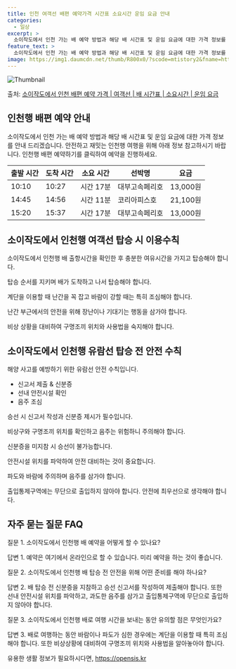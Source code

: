 ```yaml
---
title: 인천 여객선 배편 예약가격 시간표 소요시간 운임 요금 안내
categories:
  - 일상
excerpt: >
  소이작도에서 인천 가는 배 예약 방법과 해당 배 시간표 및 운임 요금에 대한 가격 정보를 안내 드리겠습니다. 안전하고 재밋는 인천행 여행을 위해 아래 정보 참고하시기 바랍니다. 인천행 배편 예약하기 👈 클릭소이작도에서 인천행 배 시간표출발 시간도착 시간소요 시간선박명요금10:1010:270시간 17분대부고속페리호13,000원14:4514:560시간 11분코리아피스호21,100원15:2015:370시간 17분대부고속페리호13,000원인천행 배편 예약하기 👈 클릭소이작도에서 인천행 여객선 탑승 시 이용수칙소이작도에서 인천행 배 출항시간을 확인한 후 충분한 여유시간을 가지고 탑승해야 합니다. 중요한 내용탑승 순서를 지키며 배가 도착하고 나서 탑승해야 합니다.계단을 이용할 때 난간을 꼭 잡고 바람이 강할 때는 ..
feature_text: >
  소이작도에서 인천 가는 배 예약 방법과 해당 배 시간표 및 운임 요금에 대한 가격 정보를 안내 드리겠습니다. 안전하고 재밋는 인천행 여행을 위해 아래 정보 참고하시기 바랍니다. 인천행 배편 예약하기 👈 클릭소이작도에서 인천행 배 시간표출발 시간도착 시간소요 시간선박명요금10:1010:270시간 17분대부고속페리호13,000원14:4514:560시간 11분코리아피스호21,100원15:2015:370시간 17분대부고속페리호13,000원인천행 배편 예약하기 👈 클릭소이작도에서 인천행 여객선 탑승 시 이용수칙소이작도에서 인천행 배 출항시간을 확인한 후 충분한 여유시간을 가지고 탑승해야 합니다. 중요한 내용탑승 순서를 지키며 배가 도착하고 나서 탑승해야 합니다.계단을 이용할 때 난간을 꼭 잡고 바람이 강할 때는 ..
image: https://img1.daumcdn.net/thumb/R800x0/?scode=mtistory2&fname=https%3A%2F%2Fblog.kakaocdn.net%2Fdn%2FKTllL%2FbtsHCcdCwQ3%2F3QqrIveaU5FXzyTmJuOba1%2Fimg.webp
---
```


![Thumbnail](https://img1.daumcdn.net/thumb/R800x0/?scode=mtistory2&fname=https%3A%2F%2Fblog.kakaocdn.net%2Fdn%2FKTllL%2FbtsHCcdCwQ3%2F3QqrIveaU5FXzyTmJuOba1%2Fimg.webp)

<p>출처: <a href="https://opensis.kr/entry/%EC%86%8C%EC%9D%B4%EC%9E%91%EB%8F%84%EC%97%90%EC%84%9C-%EC%9D%B8%EC%B2%9C-%EB%B0%B0%ED%8E%B8-%EC%98%88%EC%95%BD-%EA%B0%80%EA%B2%A9-%EC%97%AC%EA%B0%9D%EC%84%A0-%EB%B0%B0-%EC%8B%9C%EA%B0%84%ED%91%9C-%EC%86%8C%EC%9A%94%EC%8B%9C%EA%B0%84-%EC%9A%B4%EC%9E%84-%EC%9A%94%EA%B8%88" rel="dofollow">소이작도에서 인천 배편 예약 가격 | 여객선 | 배 시간표 | 소요시간 | 운임 요금</a> </p>

## 인천행 배편 예약 안내

소이작도에서 인천 가는 배 예약 방법과 해당 배 시간표 및 운임 요금에 대한 가격 정보를 안내 드리겠습니다. 안전하고 재밋는 인천행 여행을
위해 아래 정보 참고하시기 바랍니다. 인천행 배편 예약하기를 클릭하여 예약을 진행하세요.

출발 시간 | 도착 시간 | 소요 시간 | 선박명 | 요금  
---|---|---|---|---  
10:10 | 10:27 | 시간 17분 | 대부고속페리호 | 13,000원  
14:45 | 14:56 | 시간 11분 | 코리아피스호 | 21,100원  
15:20 | 15:37 | 시간 17분 | 대부고속페리호 | 13,000원  
  
## 소이작도에서 인천행 여객선 탑승 시 이용수칙

소이작도에서 인천행 배 출항시간을 확인한 후 충분한 여유시간을 가지고 탑승해야 합니다.

탑승 순서를 지키며 배가 도착하고 나서 탑승해야 합니다.

계단을 이용할 때 난간을 꼭 잡고 바람이 강할 때는 특히 조심해야 합니다.

난간 부근에서의 안전을 위해 장난이나 기대기는 행동을 삼가야 합니다.

비상 상황을 대비하여 구명조끼 위치와 사용법을 숙지해야 합니다.

## 소이작도에서 인천행 유람선 탑승 전 안전 수칙

해양 사고를 예방하기 위한 유람선 안전 수칙입니다.

  * 신고서 제출 & 신분증
  * 선내 안전시설 확인
  * 음주 조심

승선 시 신고서 작성과 신분증 제시가 필수입니다.

비상구와 구명조끼 위치를 확인하고 음주는 위험하니 주의해야 합니다.

신분증을 미지참 시 승선이 불가능합니다.

안전시설 위치를 파악하여 안전 대비하는 것이 중요합니다.

파도와 바람에 주의하며 음주를 삼가야 합니다.

출입통제구역에는 무단으로 출입하지 않아야 합니다. 안전에 최우선으로 생각해야 합니다.

## 자주 묻는 질문 FAQ

질문 1. 소이작도에서 인천행 배 예약을 어떻게 할 수 있나요?

답변 1. 예약은 여기에서 온라인으로 할 수 있습니다. 미리 예약을 하는 것이 좋습니다.

질문 2. 소이작도에서 인천행 배 탑승 전 안전을 위해 어떤 준비를 해야 하나요?

답변 2. 배 탑승 전 신분증을 지참하고 승선 신고서를 작성하여 제출해야 합니다. 또한 선내 안전시설 위치를 파악하고, 과도한 음주를 삼가고
출입통제구역에 무단으로 출입하지 않아야 합니다.

질문 3. 소이작도에서 인천행 배로 여행 시간을 보내는 동안 유의할 점은 무엇인가요?

답변 3. 배로 여행하는 동안 바람이나 파도가 심한 경우에는 계단을 이용할 때 특히 조심해야 합니다. 또한 비상상황에 대비하여 구명조끼
위치와 사용법을 알아놓아야 합니다.



 

유용한 생활 정보가 필요하시다면, <a href="https://opensis.kr" rel="dofollow">https://opensis.kr</a>


